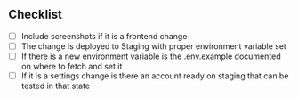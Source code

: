 ## Checklist

- [ ] Include screenshots if it is a frontend change
- [ ] The change is deployed to Staging with proper environment variable set
- [ ] If there is a new environment variable is the .env.example documented on where to fetch and set it
- [ ] If it is a settings change is there an account ready on staging that can be tested in that state
